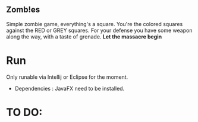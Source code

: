 ## Zomb!es
Simple zombie game, everything's a square. You're the colored squares against the RED or GREY squares.
For your defense you have some weapon along the way, with a taste of grenade. __Let the massacre begin__

# Run
Only runable via Intellij or Eclipse for the moment.
* Dependencies : JavaFX need to be installed.

# TO DO:

